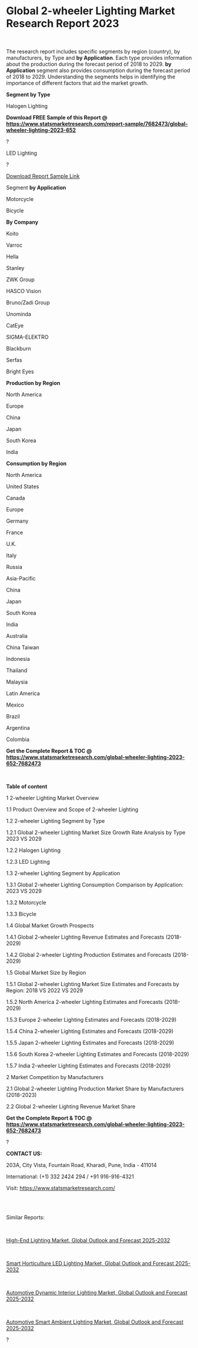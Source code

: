 <h1>Global 2-wheeler Lighting Market Research Report 2023</h1><br/><p>The research report includes specific segments by region (country), by manufacturers, by Type and <strong>by Application</strong>. Each type provides information about the production during the forecast period of 2018 to 2029. <strong>by Application</strong> segment also provides consumption during the forecast period of 2018 to 2029. Understanding the segments helps in identifying the importance of different factors that aid the market growth.</p>
 
 
 
 <p><strong>Segment by Type</strong></p>
 
 
 
 <p>Halogen Lighting</p>
 
 
 
 <div><b>Download FREE Sample of this Report @ <a href="https://www.statsmarketresearch.com/download-free-sample/7682473/global-wheeler-lighting-2023-652">https://www.statsmarketresearch.com/report-sample/7682473/global-wheeler-lighting-2023-652</a></b></div>
 
 
 
 <p>? </p>
 
 
 
 <p>LED Lighting</p>
 
 
 
 <p>? </p>
 
 
 
 <p><a href="https://www.statsmarketresearch.com/download-free-sample/7682473/global-wheeler-lighting-2023-652">Download Report Sample Link</a></p>
 
 
 
 <p>Segment <strong>by Application</strong></p>
 
 
 
 <p>Motorcycle</p>
 
 
 
 <p>Bicycle</p>
 
 
 
 <p><strong>By Company</strong></p>
 
 
 
 <p>Koito</p>
 
 
 
 <p>Varroc</p>
 
 
 
 <p>Hella</p>
 
 
 
 <p>Stanley</p>
 
 
 
 <p>ZWK Group</p>
 
 
 
 <p>HASCO Vision</p>
 
 
 
 <p>Bruno/Zadi Group</p>
 
 
 
 <p>Unominda</p>
 
 
 
 <p>CatEye</p>
 
 
 
 <p>SIGMA-ELEKTRO</p>
 
 
 
 <p>Blackburn</p>
 
 
 
 <p>Serfas</p>
 
 
 
 <p>Bright Eyes</p>
 
 
 
 <p><strong>Production by Region</strong></p>
 
 
 
 <p>North America</p>
 
 
 
 <p>Europe</p>
 
 
 
 <p>China</p>
 
 
 
 <p>Japan</p>
 
 
 
 <p>South Korea</p>
 
 
 
 <p>India</p>
 
 
 
 <p><strong>Consumption by Region</strong></p>
 
 
 
 <p>North America</p>
 
 
 
 <p>United States</p>
 
 
 
 <p>Canada</p>
 
 
 
 <p>Europe</p>
 
 
 
 <p>Germany</p>
 
 
 
 <p>France</p>
 
 
 
 <p>U.K.</p>
 
 
 
 <p>Italy</p>
 
 
 
 <p>Russia</p>
 
 
 
 <p>Asia-Pacific</p>
 
 
 
 <p>China</p>
 
 
 
 <p>Japan</p>
 
 
 
 <p>South Korea</p>
 
 
 
 <p>India</p>
 
 
 
 <p>Australia</p>
 
 
 
 <p>China Taiwan</p>
 
 
 
 <p>Indonesia</p>
 
 
 
 <p>Thailand</p>
 
 
 
 <p>Malaysia</p>
 
 
 
 <p>Latin America</p>
 
 
 
 <p>Mexico</p>
 
 
 
 <p>Brazil</p>
 
 
 
 <p>Argentina</p>
 
 
 
 <p>Colombia</p>
 
 
 
 <div><b>Get the Complete Report & TOC @ <a href="https://www.statsmarketresearch.com/global-wheeler-lighting-2023-652-7682473">https://www.statsmarketresearch.com/global-wheeler-lighting-2023-652-7682473</a></b></div>
 
 
 
 <p><br />
 
 <b>Table of content</b></p>
 
 
 
 <p>1 2-wheeler Lighting Market Overview<br />
 
 1.1 Product Overview and Scope of 2-wheeler Lighting<br />
 
 1.2 2-wheeler Lighting Segment by Type<br />
 
 1.2.1 Global 2-wheeler Lighting Market Size Growth Rate Analysis by Type 2023 VS 2029<br />
 
 1.2.2 Halogen Lighting<br />
 
 1.2.3 LED Lighting<br />
 
 1.3 2-wheeler Lighting Segment by Application<br />
 
 1.3.1 Global 2-wheeler Lighting Consumption Comparison by Application: 2023 VS 2029<br />
 
 1.3.2 Motorcycle<br />
 
 1.3.3 Bicycle<br />
 
 1.4 Global Market Growth Prospects<br />
 
 1.4.1 Global 2-wheeler Lighting Revenue Estimates and Forecasts (2018-2029)<br />
 
 1.4.2 Global 2-wheeler Lighting Production Estimates and Forecasts (2018-2029)<br />
 
 1.5 Global Market Size by Region<br />
 
 1.5.1 Global 2-wheeler Lighting Market Size Estimates and Forecasts by Region: 2018 VS 2022 VS 2029<br />
 
 1.5.2 North America 2-wheeler Lighting Estimates and Forecasts (2018-2029)<br />
 
 1.5.3 Europe 2-wheeler Lighting Estimates and Forecasts (2018-2029)<br />
 
 1.5.4 China 2-wheeler Lighting Estimates and Forecasts (2018-2029)<br />
 
 1.5.5 Japan 2-wheeler Lighting Estimates and Forecasts (2018-2029)<br />
 
 1.5.6 South Korea 2-wheeler Lighting Estimates and Forecasts (2018-2029)<br />
 
 1.5.7 India 2-wheeler Lighting Estimates and Forecasts (2018-2029)<br />
 
 2 Market Competition by Manufacturers<br />
 
 2.1 Global 2-wheeler Lighting Production Market Share by Manufacturers (2018-2023)<br />
 
 2.2 Global 2-wheeler Lighting Revenue Market Share</p>
 
 
 
 <div><b>Get the Complete Report & TOC @ <a href="https://www.statsmarketresearch.com/global-wheeler-lighting-2023-652-7682473">https://www.statsmarketresearch.com/global-wheeler-lighting-2023-652-7682473</a></b></div>
 
 
 
 <p>? </p>
 
 
 
 <p><b>CONTACT US:</b><br />
 
 203A, City Vista, Fountain Road, Kharadi, Pune, India - 411014<br />
 
 International: (+1) 332 2424 294 / +91 916-916-4321<br />
 
 Visit: <a href="https://www.statsmarketresearch.com/">https://www.statsmarketresearch.com/</a><br />
 
 <br />
 
 <br />
 
 Similar Reports:<br />
 
 <br />
 
 <a href="https://www.statsmarketresearch.com/global-highend-lighting-forecast-2025-2032-959-8037970">High-End Lighting Market, Global Outlook and Forecast 2025-2032</a><br />
 
 <br />
 
 <a href="https://www.statsmarketresearch.com/global-smart-horticulture-led-lighting-forecast-2025-2032-45-8036199">Smart Horticulture LED Lighting Market, Global Outlook and Forecast 2025-2032</a><br />
 
 <br />
 
 <a href="https://www.statsmarketresearch.com/global-automotive-dynamic-interior-lighting-forecast-2025-2032-318-8036227">Automotive Dynamic Interior Lighting Market, Global Outlook and Forecast 2025-2032</a><br />
 
 <br />
 
 <a href="https://www.statsmarketresearch.com/global-automotive-smart-ambient-lighting-forecast-2025-2032-853-8036226">Automotive Smart Ambient Lighting Market, Global Outlook and Forecast 2025-2032</a><br />
 
 ? </p>